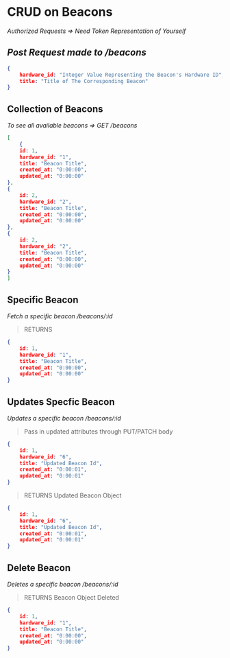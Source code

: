 # CRUD on Beacons #
*Authorized Requests => Need Token Representation of Yourself* 

## *Post Request made to /beacons* ##
```json
{ 
    hardware_id: "Integer Value Representing the Beacon's Hardware ID",
    title: "Title of The Corresponding Beacon"
}
```

## Collection of Beacons ##
*To see all available beacons =>  GET /beacons*
```json
[
    {   
    id: 1,
    hardware_id: "1",
    title: "Beacon Title",
    created_at: "0:00:00",
    updated_at: "0:00:00"
},
{   
    id: 2,
    hardware_id: "2",
    title: "Beacon Title",
    created_at: "0:00:00",
    updated_at: "0:00:00"
},
{   
    id: 2,
    hardware_id: "2",
    title: "Beacon Title",
    created_at: "0:00:00",
    updated_at: "0:00:00"
}
]
```


## Specific Beacon ##
*Fetch a specific beacon /beacons/:id*
> RETURNS 
```json
{   
    id: 1,
    hardware_id: "1",
    title: "Beacon Title",
    created_at: "0:00:00",
    updated_at: "0:00:00"
}
```

## Updates Specfic Beacon ##
*Updates a specific beacon /beacons/:id*
> Pass in updated attributes through PUT/PATCH body
```json
{   
    id: 1,
    hardware_id: "6",
    title: "Updated Beacon Id",
    created_at: "0:00:01",
    updated_at: "0:00:01"
}
```

> RETURNS Updated Beacon Object
```json
{   
    id: 1,
    hardware_id: "6",
    title: "Updated Beacon Id",
    created_at: "0:00:01",
    updated_at: "0:00:01"
}
```

## Delete Beacon ##
*Deletes a specific beacon /beacons/:id*
> RETURNS Beacon Object Deleted
```json
{   
    id: 1,
    hardware_id: "1",
    title: "Beacon Title",
    created_at: "0:00:00",
    updated_at: "0:00:00"
}
```